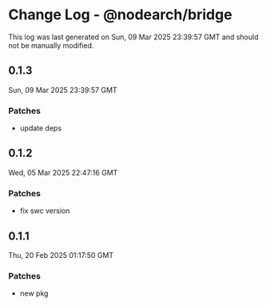 # Change Log - @nodearch/bridge

This log was last generated on Sun, 09 Mar 2025 23:39:57 GMT and should not be manually modified.

## 0.1.3
Sun, 09 Mar 2025 23:39:57 GMT

### Patches

- update deps

## 0.1.2
Wed, 05 Mar 2025 22:47:16 GMT

### Patches

- fix swc version

## 0.1.1
Thu, 20 Feb 2025 01:17:50 GMT

### Patches

- new pkg

